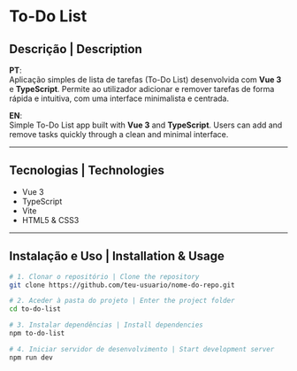 # To-Do List

## Descrição | Description

**PT**:  
Aplicação simples de lista de tarefas (To-Do List) desenvolvida com **Vue 3** e **TypeScript**. Permite ao utilizador adicionar e remover tarefas de forma rápida e intuitiva, com uma interface minimalista e centrada.

**EN**:  
Simple To-Do List app built with **Vue 3** and **TypeScript**. Users can add and remove tasks quickly through a clean and minimal interface.

---

## Tecnologias | Technologies

- Vue 3
- TypeScript
- Vite
- HTML5 & CSS3

---

##  Instalação e Uso | Installation & Usage

```bash
# 1. Clonar o repositório | Clone the repository
git clone https://github.com/teu-usuario/nome-do-repo.git

# 2. Aceder à pasta do projeto | Enter the project folder
cd to-do-list

# 3. Instalar dependências | Install dependencies
npm to-do-list

# 4. Iniciar servidor de desenvolvimento | Start development server
npm run dev
